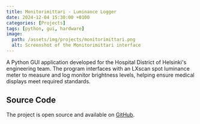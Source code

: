 ```yaml
---
title: Monitorimittari - Luminance Logger
date: 2024-12-04 15:30:00 +0100
categories: [Projects]
tags: [python, gui, hardware]
image:
  path: /assets/img/projects/monitorimittari.png
  alt: Screenshot of the Monitorimittari interface
---
```


A Python GUI application developed for the Hospital District of Helsinki's engineering team. The program interfaces with an LXscan spot luminance meter to measure and log monitor brightness levels, helping ensure medical displays meet required standards.



## Source Code

The project is open source and available on [GitHub](https://github.com/cyanidesayonara/monitorimittari).
